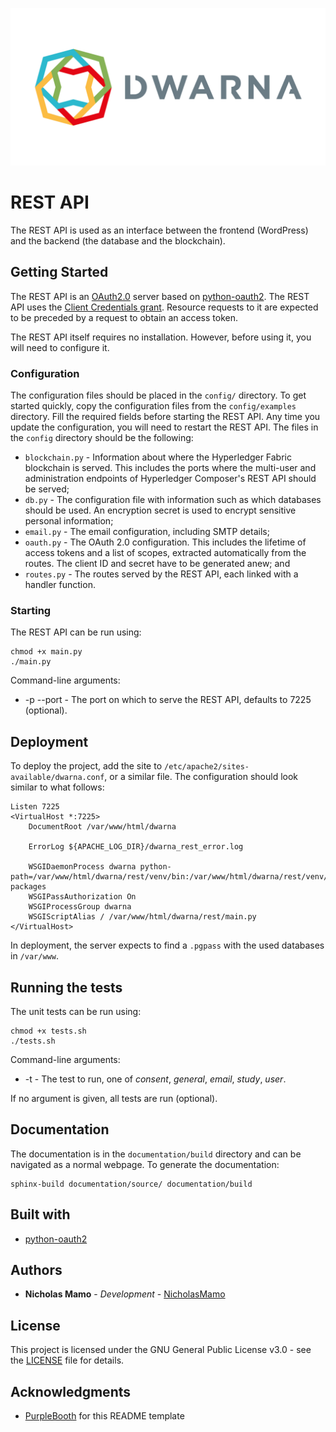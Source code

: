 ![](https://github.com/NicholasMamo/dwarna/raw/master/assets/logo.png "Dwarna Logo")

# REST API

The REST API is used as an interface between the frontend (WordPress) and the backend (the database and the blockchain).

## Getting Started

The REST API is an [OAuth2.0](https://tools.ietf.org/html/rfc6749) server based on [python-oauth2](https://github.com/wndhydrnt/python-oauth2).
The REST API uses the [Client Credentials grant](https://tools.ietf.org/html/rfc6749#section-1.3.4).
Resource requests to it are expected to be preceded by a request to obtain an access token.

The REST API itself requires no installation.
However, before using it, you will need to configure it.

### Configuration

The configuration files should be placed in the `config/` directory.
To get started quickly, copy the configuration files from the `config/examples` directory.
Fill the required fields before starting the REST API.
Any time you update the configuration, you will need to restart the REST API.
The files in the `config` directory should be the following:

- `blockchain.py` - Information about where the Hyperledger Fabric blockchain is served.
					This includes the ports where the multi-user and administration endpoints of Hyperledger Composer's REST API should be served;
- `db.py` - 		The configuration file with information such as which databases should be used.
					An encryption secret is used to encrypt sensitive personal information;
- `email.py` - 		The email configuration, including SMTP details;
- `oauth.py` - 		The OAuth 2.0 configuration.
 					This includes the lifetime of access tokens and a list of scopes, extracted automatically from the routes.
					The client ID and secret have to be generated anew; and
- `routes.py` - 	The routes served by the REST API, each linked with a handler function.

### Starting

The REST API can be run using:

 	chmod +x main.py
	./main.py

Command-line arguments:

* -p --port - The port on which to serve the REST API, defaults to 7225 (optional).

## Deployment

To deploy the project, add the site to `/etc/apache2/sites-available/dwarna.conf`, or a similar file.
The configuration should look similar to what follows:

```
Listen 7225
<VirtualHost *:7225>
    DocumentRoot /var/www/html/dwarna

    ErrorLog ${APACHE_LOG_DIR}/dwarna_rest_error.log

    WSGIDaemonProcess dwarna python-path=/var/www/html/dwarna/rest/venv/bin:/var/www/html/dwarna/rest/venv/lib/python3.7/site-packages
	WSGIPassAuthorization On
    WSGIProcessGroup dwarna
    WSGIScriptAlias / /var/www/html/dwarna/rest/main.py
</VirtualHost>
```

In deployment, the server expects to find a `.pgpass` with the used databases in `/var/www`.

## Running the tests

The unit tests can be run using:

 	chmod +x tests.sh
	./tests.sh

Command-line arguments:

* -t - The test to run, one of _consent_, _general_, _email_, _study_, _user_.

If no argument is given, all tests are run (optional).

## Documentation

The documentation is in the `documentation/build` directory and can be navigated as a normal webpage.
To generate the documentation:

	sphinx-build documentation/source/ documentation/build

## Built with

* [python-oauth2](https://github.com/wndhydrnt/python-oauth2)

## Authors

* **Nicholas Mamo** - *Development* - [NicholasMamo](https://github.com/NicholasMamo)

## License

This project is licensed under the GNU General Public License v3.0 - see the [LICENSE](LICENSE) file for details.

## Acknowledgments

* [PurpleBooth](https://gist.github.com/PurpleBooth/109311bb0361f32d87a2) for this README template
